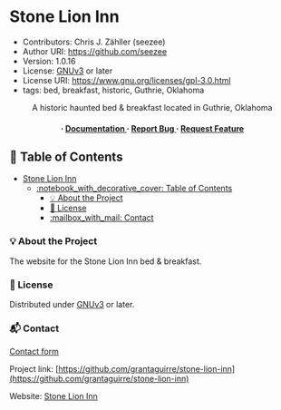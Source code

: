 # Stone Lion Inn

* Contributors: Chris J. Zähller (seezee)
* Author URI: <https://github.com/seezee>
* Version: 1.0.16
* License: [GNUv3](https://www.gnu.org/licenses/gpl-3.0.en.html) or later
* License URI: <https://www.gnu.org/licenses/gpl-3.0.html>
* tags: bed, breakfast, historic, Guthrie, Oklahoma

<div align='center'>

A historic haunted bed & breakfast located in Guthrie, Oklahoma

<h4> <span> · </span> <a href="https://github.com/grantaguirre/stone-lion-inn/blob/master/README.md"> Documentation </a> <span> · </span> <a href="https://github.com/grantaguirre/stone-lion-inn/issues"> Report Bug </a> <span> · </span> <a href="https://github.com/grantaguirre/stone-lion-inn/issues"> Request Feature </a> </h4>

</div>

## :notebook_with_decorative_cover: Table of Contents

* [Stone Lion Inn](#stone-lion-inn)
  * [:notebook\_with\_decorative\_cover: Table of Contents](#notebook_with_decorative_cover-table-of-contents)
    * [:bulb: About the Project](#bulb-about-the-project)
    * [:pencil: License](#pencil-license)
    * [:mailbox\_with\_mail: Contact](#mailbox_with_mail-contact)

### :bulb: About the Project

The website for the Stone Lion Inn bed & breakfast.

### :pencil: License

Distributed under [GNUv3](https://www.gnu.org/licenses/gpl-3.0.en.html) or later.

### :mailbox_with_mail: Contact

[Contact form](https://stonelioninn.com/contact/)

Project link: [https://github.com/grantaguirre/stone-lion-inn](https://github.com/grantaguirre/stone-lion-inn)

Website: [Stone Lion Inn](https://stonelioninn.com)
